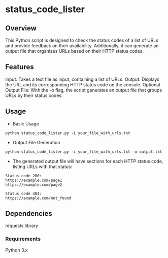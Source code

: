 # status_code_lister

## Overview
This Python script is designed to check the status codes of a list of URLs and provide feedback on their availability. Additionally, it can generate an output file that organizes URLs based on their HTTP status codes.

## Features
Input: Takes a text file as input, containing a list of URLs.
Output: Displays the URL and its corresponding HTTP status code on the console.
Optional Output File: With the -o flag, the script generates an output file that groups URLs by their status codes.

## Usage
- Basic Usage
```
python status_code_lister.py -i your_file_with_urls.txt
```
- Output File Generation
```
python status_code_lister.py -i your_file_with_urls.txt -o output.txt
```
- The generated output file will have sections for each HTTP status code, listing URLs with that status:
```
Status code 200:
https://example.com/page1
https://example.com/page2

Status code 404:
https://example.com/not_found
```
## Dependencies
requests library
### Requirements
Python 3.x
